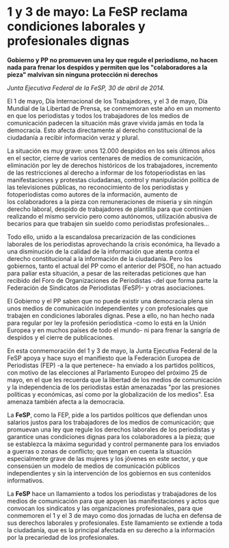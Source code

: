 # 1 y 3 de mayo: La FeSP reclama condiciones laborales y profesionales dignas

**Gobierno y PP no promueven una ley que regule el periodismo, no hacen nada para frenar los despidos y permiten que los "colaboradores a la pieza" malvivan sin ninguna protección ni derechos**

*Junta Ejecutiva Federal de la FeSP, 30 de abril de 2014.*

El 1 de mayo, Día Internacional de los Trabajadores, y el 3 de mayo, Día Mundial de la Libertad de Prensa, se conmemoran este año en un momento en que los periodistas y todos los trabajadores de los medios de comunicación padecen la situación más grave vivida jamás en toda la democracia. Esto afecta directamente al derecho constitucional de la ciudadanía a recibir información veraz y plural.

La situación es muy grave: unos 12.000 despidos en los seis últimos años en el sector, cierre de varios centenares de medios de comunicación, eliminación por ley de derechos históricos de los trabajadores, incremento de las restricciones al derecho a informar de los fotoperiodistas en las manifestaciones y protestas ciudadanas, control y manipulación política de las televisiones públicas, no reconocimiento de los periodistas y fotoperiodistas como autores de la información, aumento de los colaboradores a la pieza con remuneraciones de miseria y sin ningún derecho laboral, despido de trabajadores de plantilla para que continúen realizando el mismo servicio pero como autónomos, utilización abusiva de becarios para que trabajen sin sueldo como periodistas profesionales...

Todo ello, unido a la escandalosa precarización de las condiciones laborales de los periodistas aprovechando la crisis económica, ha llevado a una disminución de la calidad de la información que atenta contra el derecho constitucional a la información de la ciudadanía. Pero los gobiernos, tanto el actual del PP como el anterior del PSOE, no han actuado para paliar esta situación, a pesar de las reiteradas peticiones que han recibido del Foro de Organizaciones de Periodistas -del que forma parte la Federación de Sindicatos de Periodistas (FeSP)- y otras asociaciones.

El Gobierno y el PP saben que no puede existir una democracia plena sin unos medios de comunicación independientes y con profesionales que trabajen en condiciones laborales dignas. Pese a ello, no han hecho nada para regular por ley la profesión periodística -como lo está en la Unión Europea y en muchos países de todo el mundo- ni para frenar la sangría de despidos y el cierre de publicaciones.

En esta conmemoración del 1 y 3 de mayo, la Junta Ejecutiva Federal de la FeSP apoya y hace suyo el manifiesto que la Federación Europea de Periodistas (FEP) -a la que pertenece- ha enviado a los partidos políticos, con motivo de las elecciones al Parlamento Europeo del próximo 25 de mayo, en el que les recuerda que la libertad de los medios de comunicación y la independencia de los periodistas están amenazadas "por las presiones políticas y económicas, así como por la globalización de los medios". Esa amenaza también afecta a la democracia.

La **FeSP**, como la FEP, pide a los partidos políticos que defiendan unos salarios justos para los trabajadores de los medios de comunicación; que promuevan una ley que regule los derechos laborales de los periodistas y garantice unas condiciones dignas para los colaboradores a la pieza; que se establezca la máxima seguridad y control permanente para los enviados a guerras o zonas de conflicto; que tengan en cuenta la situación especialmente grave de las mujeres y los jóvenes en este sector, y que consensúen un modelo de medios de comunicación públicos independientes y sin la intervención de los gobiernos en sus contenidos informativos.

La **FeSP** hace un llamamiento a todos los periodistas y trabajadores de los medios de comunicación para que apoyen las manifestaciones y actos que convocan los sindicatos y las organizaciones profesionales, para que conmemoren el 1 y el 3 de mayo como dos jornadas de lucha en defensa de sus derechos laborales y profesionales. Este llamamiento se extiende a toda la ciudadanía, que es la principal afectada en su derecho a la información por la precariedad de los profesionales.
